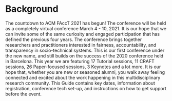 # Background

The countdown to ACM FAccT 2021 has begun! The conference will be held as a completely virtual conference March 4 - 10, 2021. It is our hope that we can invite some of the same curiosity and engaged participation that has defined the previous four years.
The conference brings together researchers and practitioners interested in fairness, accountability, and transparency in socio-technical systems. This is our first conference under the new name, and still builds on the success of the 2020 conference held in Barcelona. This year we are featuring 17 Tutorial sessions, 11 CRAFT sessions, 26 Paper-focused sessions, 3 Keynotes and a lot more. It is our hope that, whether you are new or seasoned alumni, you walk away feeling connected and excited about the work happening in this multidisciplinary research community.
This Guide contains key dates, information about registration, conference tech set-up, and instructions on how to get support before the event.
